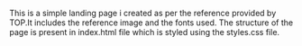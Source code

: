 This is a simple landing page i created as per the reference provided by TOP.It includes the reference image and the fonts used. The structure of the page is present in index.html file which is styled using the styles.css file.